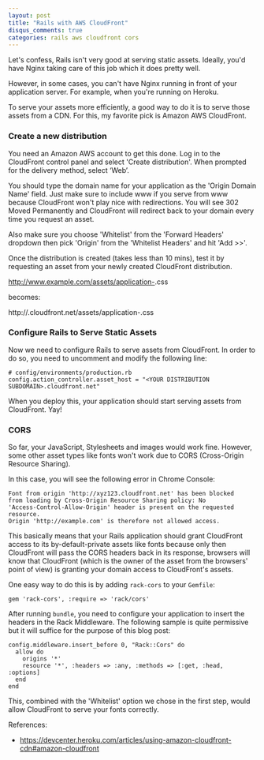 ```yaml
---
layout: post
title: "Rails with AWS CloudFront"
disqus_comments: true
categories: rails aws cloudfront cors
---
```

Let's confess, Rails isn't very good at serving static assets.
Ideally, you'd have Nginx taking care of this job which it does pretty well.

However, in some cases, you can't have Nginx running in front of your
application server. For example, when you're running on Heroku.

To serve your assets more efficiently, a good way to do it is to serve those
assets from a CDN. For this, my favorite pick is Amazon AWS CloudFront.

### Create a new distribution

You need an Amazon AWS account to get this done.
Log in to the CloudFront control panel and select 'Create distribution'.
When prompted for the delivery method, select ‘Web’.

You should type the domain name for your application as the
'Origin Domain Name' field. Just make sure to include www if you serve
from www because CloudFront won't play nice with redirections. You will
see 302 Moved Permanently and CloudFront will redirect back to your domain
every time you request an asset.

Also make sure you choose 'Whitelist' from the 'Forward Headers' dropdown then
pick 'Origin' from the 'Whitelist Headers' and hit 'Add >>'.

Once the distribution is created (takes less than 10 mins), test it by
requesting an asset from your newly created CloudFront distribution.

http://www.example.com/assets/application-<HASH>.css

becomes:

http://<YOUR DISTRIBUTION SUBDOMAIN>.cloudfront.net/assets/application-<HASH>.css

### Configure Rails to Serve Static Assets

Now we need to configure Rails to serve assets from CloudFront. In order to do 
so, you need to uncomment and modify the following line:

    # config/environments/production.rb
    config.action_controller.asset_host = "<YOUR DISTRIBUTION SUBDOMAIN>.cloudfront.net"

When you deploy this, your application should start serving assets from 
CloudFront. Yay!

### CORS

So far, your JavaScript, Stylesheets and images would work fine. However, some
other asset types like fonts won't work due to CORS (Cross-Origin Resource
Sharing).

In this case, you will see the following error in Chrome Console:
    
    Font from origin 'http://xyz123.cloudfront.net' has been blocked 
    from loading by Cross-Origin Resource Sharing policy: No 
    'Access-Control-Allow-Origin' header is present on the requested resource.
    Origin 'http://example.com' is therefore not allowed access.

This basically means that your Rails application should grant CloudFront 
access to its by-default-private assets like fonts because only then CloudFront
will pass the CORS headers back in its response, browsers will know that 
CloudFront (which is the owner of the asset from the browsers' point of view) 
is granting your domain access to CloudFront's assets.

One easy way to do this is by adding `rack-cors` to your `Gemfile`:
    
    gem 'rack-cors', :require => 'rack/cors'
    
After running `bundle`, you need to configure your application to insert the 
headers in the Rack Middleware. The following sample is quite permissive but it
will suffice for the purpose of this blog post:

    config.middleware.insert_before 0, "Rack::Cors" do
      allow do
        origins '*'
        resource '*', :headers => :any, :methods => [:get, :head, :options]
      end
    end

This, combined with the 'Whitelist' option we chose in the first step, would
allow CloudFront to serve your fonts correctly.

References:
  
  * https://devcenter.heroku.com/articles/using-amazon-cloudfront-cdn#amazon-cloudfront